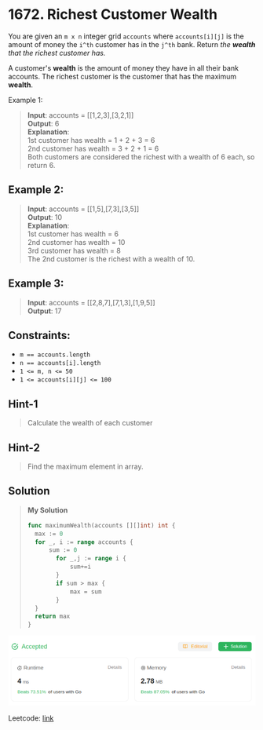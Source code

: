 # 1672. Richest Customer Wealth

You are given an `m x n` integer grid `accounts` where `accounts[i][j]` is the amount of money the `i^th` customer has in the `j^th` bank. Return *the **wealth** that the richest customer has.*

A customer's **wealth** is the amount of money they have in all their bank accounts. The richest customer is the customer that has the maximum **wealth**.

Example 1:
>**Input**: accounts = [[1,2,3],[3,2,1]] \
>**Output**: 6 \
>**Explanation**: \
>1st customer has wealth = 1 + 2 + 3 = 6 \
>2nd customer has wealth = 3 + 2 + 1 = 6 \
>Both customers are considered the richest with a wealth of 6 each, so return 6.

## Example 2:
> **Input**: accounts = [[1,5],[7,3],[3,5]] \
> **Output**: 10 \
> **Explanation**:  \
> 1st customer has wealth = 6 \
> 2nd customer has wealth = 10 \
> 3rd customer has wealth = 8 \
> The 2nd customer is the richest with a wealth of 10.

## Example 3:
> **Input**: accounts = [[2,8,7],[7,1,3],[1,9,5]] \
> **Output**: 17

## Constraints:
* `m == accounts.length`
* `n == accounts[i].length`
* `1 <= m, n <= 50`
* `1 <= accounts[i][j] <= 100`

## Hint-1
> Calculate the wealth of each customer

## Hint-2
> Find the maximum element in array.

## Solution
> **My Solution**
> ```go
> func maximumWealth(accounts [][]int) int {
> 	max := 0
> 	for _, i := range accounts {
> 		sum := 0
>         for _,j := range i {
>             sum+=i
>         }
>         if sum > max {
>             max = sum
>         }
> 	}
> 	return max
> }
> ```

![result](image-40.png)

Leetcode: [link](https://leetcode.com/problems/richest-customer-wealth/description/)